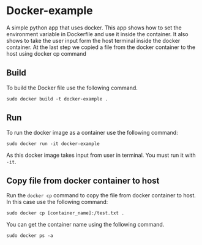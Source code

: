 # Docker-example
A simple python app that uses docker. 
This app shows how to set the environment variable in Dockerfile and use it inside the container.
It also shows to take the user input form the host terminal inside the docker container.
At the last step we copied a file from the docker container to the host using docker cp command

## Build
To build the Docker file use the following command.

```
sudo docker build -t docker-example .
```
## Run
To run the docker image as a container use the following command:

```
sudo docker run -it docker-example
```
As this docker image takes input from user in terminal. You must run it with `-it`.

## Copy file from docker container to host

Run the `docker cp` command to copy the file from docker container to host.
In this case use the following command:
```
sudo docker cp [container_name]:/test.txt .
```
You can get the container name using the following command.
```
sudo docker ps -a
```
